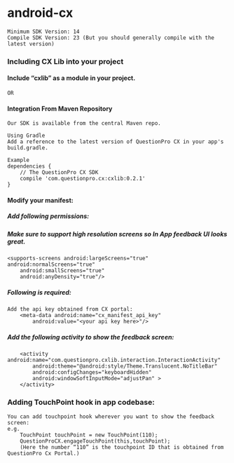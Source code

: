 # android-cx
	Minimum SDK Version: 14
	Compile SDK Version: 23 (But you should generally compile with the latest version)

### Including CX Lib into your project
#### Include “cxlib” as a module in your project.

	OR

#### Integration From Maven Repository
	Our SDK is available from the central Maven repo.

	Using Gradle
	Add a reference to the latest version of QuestionPro CX in your app's build.gradle. 

	Example
	dependencies {
	 	// The QuestionPro CX SDK
  		compile 'com.questionpro.cx:cxlib:0.2.1'
	}


#### Modify your manifest: 

##### Add following permissions:
  <uses-permission android:name="android.permission.INTERNET"/>
  <uses-permission android:name="android.permission.ACCESS_NETWORK_STATE"/>


##### Make sure to support high resolution screens so In App feedback UI looks great. 
  	<supports-screens android:largeScreens="true" android:normalScreens="true"
  		android:smallScreens="true"
		android:anyDensity="true"/>

	
##### Following is required:

	Add the api key obtained from CX portal:
		<meta-data android:name="cx_manifest_api_key"
   			android:value="<your api key here>"/>

##### Add the following activity to show the feedback screen:
		<activity android:name="com.questionpro.cxlib.interaction.InteractionActivity"
  	 		android:theme="@android:style/Theme.Translucent.NoTitleBar"
  	 		android:configChanges="keyboardHidden"
   			android:windowSoftInputMode="adjustPan" >
		</activity>

### Adding TouchPoint hook in app codebase:
	You can add touchpoint hook wherever you want to show the feedback screen:
	e.g.
		TouchPoint touchPoint = new TouchPoint(110);
		QuestionProCX.engageTouchPoint(this,touchPoint);
		(Here the number “110” is the touchpoint ID that is obtained from QuestionPro Cx Portal.)



